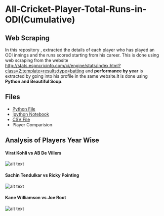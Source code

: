 # All-Cricket-Player-Total-Runs-in-ODI(Cumulative)

## Web Scraping
In this repository , extracted the details of each player who has played an ODI innings and the runs scored starting from his 
career. This is done using web scraping from the website  http://stats.espncricinfo.com/ci/engine/stats/index.html?class=2;template=results;type=batting
and **performance by year** is extracted by going into his profile in the same website.It is done using **Python and Beautiful Soup**.

## Files
* [Python File](https://github.com/pawanakhil/All-Cricket-Player-Total-Runs-in-ODI-/blob/master/WebScrapy.py)
* [Ipython Notebook](https://github.com/pawanakhil/All-Cricket-Player-Total-Runs-in-ODI-/blob/master/WebScrapy-Ipython.ipynb)
* [CSV File](https://github.com/pawanakhil/All-Cricket-Player-Total-Runs-in-ODI-/blob/master/TotalRunsByPlayersinODI.csv)
* Player Comparision

## Analysis of Players Year Wise
#### Virat Kohli vs AB De Villers
![alt text](https://github.com/pawanakhil/All-Cricket-Player-Total-Runs-in-ODI-/blob/master/images/ABDvsVk.png)
#### Sachin Tendulkar vs Ricky Pointing
![alt text](https://github.com/pawanakhil/All-Cricket-Player-Total-Runs-in-ODI-/blob/master/images/STvsRP.png)
#### Kane Williamson vs Joe Root
![alt text](https://github.com/pawanakhil/All-Cricket-Player-Total-Runs-in-ODI-/blob/master/images/KWvsJR.png)

